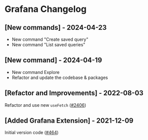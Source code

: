 # Grafana Changelog

## [New commands] - 2024-04-23

- New command "Create saved query"
- New command "List saved queries"

## [New command] - 2024-04-19

- New command Explore
- Refactor and update the codebase & packages

## [Refactor and Improvements] - 2022-08-03

Refactor and use new `useFetch` ([#2406](https://github.com/raycast/extensions/pull/2406))

## [Added Grafana Extension] - 2021-12-09

Initial version code ([#464](https://github.com/raycast/extensions/pull/464))
